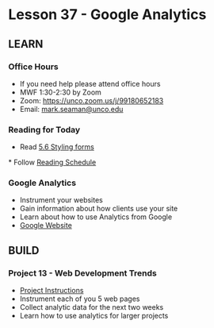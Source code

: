 # Lesson 37 - Google Analytics

## LEARN        


### Office Hours
* If you need help please attend office hours
* MWF  1:30-2:30 by Zoom
* Zoom:  https://unco.zoom.us/j/99180652183
* Email: mark.seaman@unco.edu      


### Reading for Today  
* Read <a target="_blank" 
href="https://learn.zybooks.com/zybook/UNCOBACS200SeamanFall2021/chapter/5/section/6">
5.6 Styling forms
</a>
* Follow <a target="_blank" href="/course/bacs200/docs/ZybooksReading">Reading Schedule</a>


### Google Analytics
* Instrument your websites
* Gain information about how clients use your site
* Learn about how to use Analytics from Google
* [Google Website](https://analytics.withgoogle.com)



## BUILD

### Project 13 - Web Development Trends
* [Project Instructions](/course/bacs200/project/13)
* Instrument each of you 5 web pages
* Collect analytic data for the next two weeks
* Learn how to use analytics for larger projects

